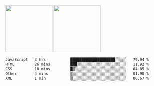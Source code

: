 <img src="https://github-readme-stats.vercel.app/api?username=Dream4ever&count_private=true&show_icons=true&theme=tokyonight" height="150" /> <img src="https://github-readme-stats.vercel.app/api/top-langs/?username=Dream4ever&count_private=true&show_icons=true&theme=tokyonight&langs_count=5&layout=compact" height="150" />

<!--START_SECTION:waka-->

```txt
JavaScript   3 hrs           ████████████████████░░░░░   79.94 %
HTML         26 mins         ███░░░░░░░░░░░░░░░░░░░░░░   11.92 %
CSS          10 mins         █▒░░░░░░░░░░░░░░░░░░░░░░░   04.85 %
Other        4 mins          ▒░░░░░░░░░░░░░░░░░░░░░░░░   01.90 %
XML          1 min           ▒░░░░░░░░░░░░░░░░░░░░░░░░   00.67 %
```

<!--END_SECTION:waka-->
